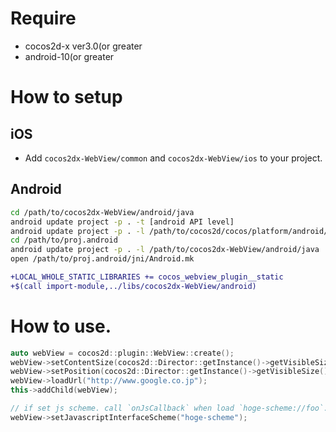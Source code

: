 # Require
* cocos2d-x ver3.0(or greater
* android-10(or greater

# How to setup
## iOS
* Add `cocos2dx-WebView/common` and `cocos2dx-WebView/ios` to your project.

## Android
```sh
cd /path/to/cocos2dx-WebView/android/java
android update project -p . -t [android API level]
android update project -p . -l /path/to/cocos2d/cocos/platform/android/java
cd /path/to/proj.android
android update project -p . -l /path/to/cocos2dx-WebView/android/java
open /path/to/proj.android/jni/Android.mk
```

```diff
+LOCAL_WHOLE_STATIC_LIBRARIES += cocos_webview_plugin__static
+$(call import-module,../libs/cocos2dx-WebView/android)
```

# How to use.
```cpp
auto webView = cocos2d::plugin::WebView::create();
webView->setContentSize(cocos2d::Director::getInstance()->getVisibleSize());
webView->setPosition(cocos2d::Director::getInstance()->getVisibleSize() / 2);
webView->loadUrl("http://www.google.co.jp");
this->addChild(webView);

// if set js scheme. call `onJsCallback` when load `hoge-scheme://foo`.
webView->setJavascriptInterfaceScheme("hoge-scheme");
```
